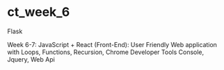 # ct_week_6
Flask

Week 6-7:
JavaScript + React (Front-End):
User Friendly Web application
with Loops, Functions,
Recursion, Chrome Developer
Tools Console, Jquery, Web Api
